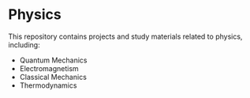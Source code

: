 # Physics

This repository contains projects and study materials related to physics, including:
- Quantum Mechanics
- Electromagnetism
- Classical Mechanics
- Thermodynamics
